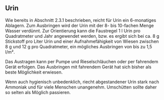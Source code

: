 ## Urin

Wie bereits in Abschnitt 2.3.1 beschrieben, reicht für Urin ein 6-monatiges Ablagern. Zum Ausbringen wird der Urin mit der 8- bis 10-fachen Menge Wasser verdünnt. Zur Orientierung kann die Faustregel 1 l Urin pro Quadratmeter und Jahr angewendet werden, bzw. es ergibt sich bei ca. 8 g Stickstoff pro Liter Urin und einer Aufnahmefähigkeit von Wiesen zwischen 8 g und 12 g pro Quadratmeter, ein mögliches Ausbringen von bis zu 1,5 l/m².

Das Austragen kann per Pumpe und Rieselschläuchen oder per fahrendem Gerät erfolgen. Das Ausbringen mit fahrendem Gerät hat sich bisher als beste Möglichkeit erwiesen.

Wenn auch hygienisch unbedenklich, riecht abgestandener Urin stark nach Ammoniak und für viele Menschen unangenehm. Umschütten sollte daher so selten als Möglich passieren.




